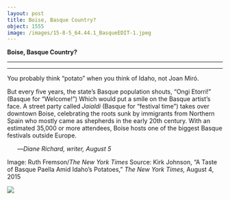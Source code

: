 ```yaml
---
layout: post
title: Boise, Basque Country?
object: 1555
image: /images/15-8-5_64.44.1_BasqueEDIT-1.jpeg
---
```

**Boise, Basque Country?**

****

****

You probably think “potato” when you think of Idaho, not Joan Miró.

But every five years, the state’s Basque population shouts, “Ongi Etorri!” (Basque for “Welcome!”) Which would put a smile on the Basque artist’s face. A street party called *Jaialdi* (Basque for “festival time”) takes over downtown Boise, celebrating the roots sunk by immigrants from Northern Spain who mostly came as shepherds in the early 20th century. With an estimated 35,000 or more attendees, Boise hosts one of the biggest Basque festivals outside Europe.

      —*Diane Richard, writer, August 5*

Image: Ruth Fremson/*The New York Times*
 Source: Kirk Johnson, “A Taste of Basque Paella Amid Idaho’s Potatoes,” *The New York Times,* August 4, 2015 

![]({{siteurl.base}}/images/15-8-5_64.44.1_BasqueEDIT-1.jpeg)
